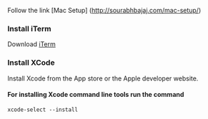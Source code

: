 Follow the link [Mac Setup] (http://sourabhbajaj.com/mac-setup/)

### Install iTerm
Download [iTerm](https://iterm2.com/downloads/stable/latest)

### Install XCode

Install Xcode from the App store or the Apple developer website.

#### For installing Xcode command line tools run the command
```shell
xcode-select --install
```

